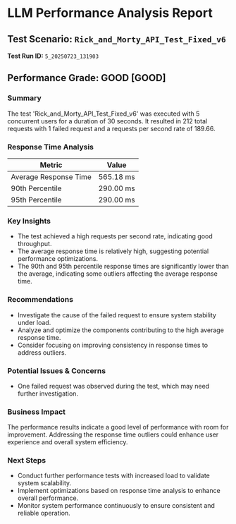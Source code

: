 # LLM Performance Analysis Report

## Test Scenario: `Rick_and_Morty_API_Test_Fixed_v6`
**Test Run ID:** `5_20250723_131903`

## Performance Grade: GOOD [GOOD]

### Summary
The test 'Rick_and_Morty_API_Test_Fixed_v6' was executed with 5 concurrent users for a duration of 30 seconds. It resulted in 212 total requests with 1 failed request and a requests per second rate of 189.66.

### Response Time Analysis
| Metric | Value |
|---|---|
| Average Response Time | 565.18 ms |
| 90th Percentile | 290.00 ms |
| 95th Percentile | 290.00 ms |

### Key Insights
- The test achieved a high requests per second rate, indicating good throughput.
- The average response time is relatively high, suggesting potential performance optimizations.
- The 90th and 95th percentile response times are significantly lower than the average, indicating some outliers affecting the average response time.

### Recommendations
- Investigate the cause of the failed request to ensure system stability under load.
- Analyze and optimize the components contributing to the high average response time.
- Consider focusing on improving consistency in response times to address outliers.

### Potential Issues & Concerns
- One failed request was observed during the test, which may need further investigation.

### Business Impact
The performance results indicate a good level of performance with room for improvement. Addressing the response time outliers could enhance user experience and overall system efficiency.

### Next Steps
- Conduct further performance tests with increased load to validate system scalability.
- Implement optimizations based on response time analysis to enhance overall performance.
- Monitor system performance continuously to ensure consistent and reliable operation.
